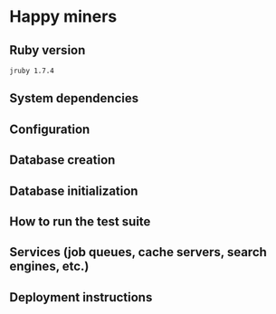 # Happy miners

## Ruby version
`jruby 1.7.4`

## System dependencies

## Configuration

## Database creation

## Database initialization

## How to run the test suite

## Services (job queues, cache servers, search engines, etc.)

## Deployment instructions
